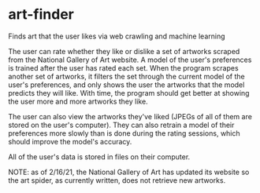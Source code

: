 # art-finder
Finds art that the user likes via web crawling and machine learning

The user can rate whether they like or dislike a set of artworks scraped from the National Gallery of Art website. A model of the user's preferences is trained 
after the user has rated each set. When the program scrapes another set of artworks, it filters the set through the current model of the user's preferences, 
and only shows the user the artworks that the model predicts they will like. With time, the program should get better at showing the user more and more 
artworks they like.

The user can also view the artworks they've liked (JPEGs of all of them are stored on the user's computer). They can also retrain a model of their preferences
more slowly than is done during the rating sessions, which should improve the model's accuracy. 

All of the user's data is stored in files on their computer. 

NOTE: as of 2/16/21, the National Gallery of Art has updated its website so the art spider, as currently written, does not retrieve new artworks. 
